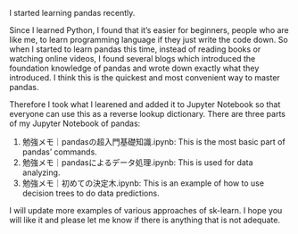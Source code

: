 I started learning pandas recently.

Since I learned Python, I found that it’s easier for beginners, people who are like me, to learn programming language if they just write the code down.
So when I started to learn pandas this time, instead of reading books or  watching online videos, I found several blogs which introduced the foundation knowledge of pandas and wrote down exactly what they introduced.
I think this is the quickest and most convenient way to master pandas.

Therefore I took what I learened and added it to Jupyter Notebook so that everyone can use this as a reverse lookup dictionary.
There are three parts of my Jupyter Notebook of pandas:

1. 勉強メモ｜pandasの超入門基礎知識.ipynb: This is the most basic part of pandas’ commands.
1. 勉強メモ｜pandasによるデータ処理.ipynb: This is used for data analyzing.
1. 勉強メモ｜初めての決定木.ipynb: This is an example of how to use decision trees to do data predictions.

I will update more examples of various approaches of sk-learn.
I hope you will like it and please let me know if there is anything that is not adequate.

